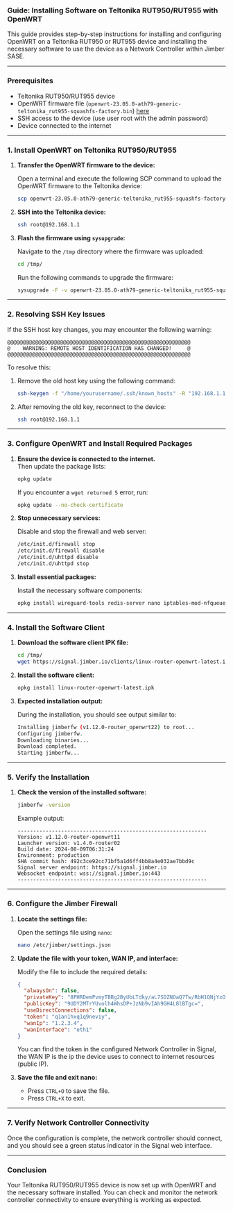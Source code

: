 ### Guide: Installing Software on Teltonika RUT950/RUT955 with OpenWRT

This guide provides step-by-step instructions for installing and configuring OpenWRT on a Teltonika RUT950 or RUT955 device and installing the necessary software to use the device as a Network Controller within Jimber SASE.

---

### Prerequisites

- Teltonika RUT950/RUT955 device
- OpenWRT firmware file (`openwrt-23.05.0-ath79-generic-teltonika_rut955-squashfs-factory.bin`) [here](https://downloads.openwrt.org/releases/23.05.0/targets/ath79/generic/openwrt-23.05.0-ath79-generic-teltonika_rut955-squashfs-factory.bin)
- SSH access to the device (use user root with the admin password)
- Device connected to the internet

---

### 1. Install OpenWRT on Teltonika RUT950/RUT955

1. **Transfer the OpenWRT firmware to the device:**

   Open a terminal and execute the following SCP command to upload the OpenWRT firmware to the Teltonika device:

   ```bash
   scp openwrt-23.05.0-ath79-generic-teltonika_rut955-squashfs-factory.bin root@192.168.1.1:/tmp/
   ```

2. **SSH into the Teltonika device:**

   ```bash
   ssh root@192.168.1.1
   ```

3. **Flash the firmware using `sysupgrade`:**

   Navigate to the `/tmp` directory where the firmware was uploaded:

   ```bash
   cd /tmp/
   ```

   Run the following commands to upgrade the firmware:

   ```bash
   sysupgrade -F -v openwrt-23.05.0-ath79-generic-teltonika_rut955-squashfs-factory.bin
   ```

---

### 2. Resolving SSH Key Issues

If the SSH host key changes, you may encounter the following warning:

```
@@@@@@@@@@@@@@@@@@@@@@@@@@@@@@@@@@@@@@@@@@@@@@@@@@@@@@@@@@@
@    WARNING: REMOTE HOST IDENTIFICATION HAS CHANGED!     @
@@@@@@@@@@@@@@@@@@@@@@@@@@@@@@@@@@@@@@@@@@@@@@@@@@@@@@@@@@@
```

To resolve this:

1. Remove the old host key using the following command:

   ```bash
   ssh-keygen -f "/home/yourusername/.ssh/known_hosts" -R "192.168.1.1"
   ```

2. After removing the old key, reconnect to the device:

   ```bash
   ssh root@192.168.1.1
   ```

---

### 3. Configure OpenWRT and Install Required Packages

1. **Ensure the device is connected to the internet.**  
   Then update the package lists:

   ```bash
   opkg update
   ```

   If you encounter a `wget returned 5` error, run:

   ```bash
   opkg update --no-check-certificate
   ```

2. **Stop unnecessary services:**

   Disable and stop the firewall and web server:

   ```bash
   /etc/init.d/firewall stop
   /etc/init.d/firewall disable
   /etc/init.d/uhttpd disable
   /etc/init.d/uhttpd stop
   ```

3. **Install essential packages:**

   Install the necessary software components:

   ```bash
   opkg install wireguard-tools redis-server nano iptables-mod-nfqueue iptables kmod-ipt-nat iptables-mod-conntrack-extra bash libnetfilter-queue coreutils-stat
   ```

---

### 4. Install the Software Client

1. **Download the software client IPK file:**

   ```bash
   cd /tmp/
   wget https://signal.jimber.io/clients/linux-router-openwrt-latest.ipk
   ```

2. **Install the software client:**

   ```bash
   opkg install linux-router-openwrt-latest.ipk
   ```

3. **Expected installation output:**

   During the installation, you should see output similar to:

   ```bash
   Installing jimberfw (v1.12.0-router_openwrt22) to root...
   Configuring jimberfw.
   Downloading binaries...
   Download completed.
   Starting jimberfw...
   ```

---

### 5. Verify the Installation

1. **Check the version of the installed software:**

   ```bash
   jimberfw -version
   ```

   Example output:

   ```
   -------------------------------------------------------------
   Version: v1.12.0-router-openwrt11
   Launcher version: v1.4.0-router02
   Build date: 2024-08-09T06:31:24
   Environment: production
   SHA commit hash: 492c3ce92cc71bf5a1d6ff4bb8a4e032ae7bbd9c
   Signal server endpoint: https://signal.jimber.io
   Websocket endpoint: wss://signal.jimber.io:443
   -------------------------------------------------------------
   ```

---

### 6. Configure the Jimber Firewall

1. **Locate the settings file:**

   Open the settings file using `nano`:

   ```bash
   nano /etc/jimber/settings.json
   ```

2. **Update the file with your token, WAN IP, and interface:**

   Modify the file to include the required details:

   ```json
   {
     "alwaysOn": false,
     "privateKey": "8PHRDemPvmyTBBg2ByUbLTdky/aL7SDZNOaQ7Tw/RbH1QNjYxOthS+iWHhaGwM/4nM1v28gCH2b0YfgvyUFOBw==",
     "publicKey": "9UDY2MTrYUvolh4WhsDP+JzNb9vIAh9GH4L8lBTgc=",
     "useDirectConnections": false,
     "token": "q1an1hxq1q9neviy",
     "wanIp": "1.2.3.4",
     "wanInterface": "eth1"
   }
   ```
    You can find the token in the configured Network Controller in Signal, the WAN IP is the ip the device uses to connect to internet resources (public IP).
3. **Save the file and exit nano:**

   - Press `CTRL+O` to save the file.
   - Press `CTRL+X` to exit.

---

### 7. Verify Network Controller Connectivity

Once the configuration is complete, the network controller should connect, and you should see a green status indicator in the Signal web interface.

---

### Conclusion

Your Teltonika RUT950/RUT955 device is now set up with OpenWRT and the necessary software installed. You can check and monitor the network controller connectivity to ensure everything is working as expected.